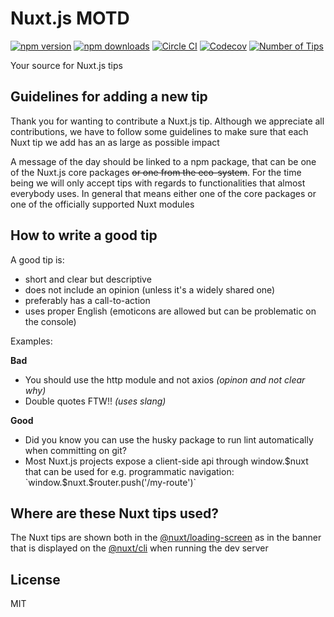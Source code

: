 # Nuxt.js MOTD

[![npm version][npm-version-src]][npm-version-href]
[![npm downloads][npm-downloads-src]][npm-downloads-href]
[![Circle CI][circle-ci-src]][circle-ci-href]
[![Codecov][codecov-src]][codecov-href]
[![Number of Tips][tips-src]][tips-href]

Your source for Nuxt.js tips

## Guidelines for adding a new tip

Thank you for wanting to contribute a Nuxt.js tip. Although we appreciate all contributions, we have to follow some guidelines to make sure that each Nuxt tip we add has an as large as possible impact

A message of the day should be linked to a npm package, that can be one of the Nuxt.js core packages ~~or one from the eco-system~~. For the time being we will only accept tips with regards to functionalities that almost everybody uses. In general that means either one of the core packages or one of the officially supported Nuxt modules

## How to write a good tip

A good tip is:
- short and clear but descriptive
- does not include an opinion (unless it's a widely shared one)
- preferably has a call-to-action
- uses proper English (emoticons are allowed but can be problematic on the console)

Examples:

**Bad**
- You should use the http module and not axios _(opinon and not clear why)_
- Double quotes FTW!! _(uses slang)_

**Good**
- Did you know you can use the husky package to run lint automatically when committing on git?
- Most Nuxt.js projects expose a client-side api through window.$nuxt that can be used for e.g. programmatic navigation: `window.$nuxt.$router.push('/my-route')`


## Where are these Nuxt tips used?

The Nuxt tips are shown both in the [@nuxt/loading-screen](https://github.com/nuxt/loading-screen) as in the banner that is displayed on the [@nuxt/cli](https://github.com/nuxt/nuxt.js/tree/dev/packages/cli) when running the dev server

## License

MIT

<!-- Badges -->
[npm-version-src]: https://img.shields.io/npm/v/@nuxtjs/motd/latest.svg?style=flat-square
[npm-version-href]: https://npmjs.com/package/@nuxtjs/motd

[npm-downloads-src]: https://img.shields.io/npm/dt/@nuxtjs/motd.svg?style=flat-square
[npm-downloads-href]: https://npmjs.com/package/@nuxtjs/motd

[circle-ci-src]: https://img.shields.io/circleci/project/github/@nuxtjs/motd.svg?style=flat-square
[circle-ci-href]: https://circleci.com/gh/@nuxtjs/motd

[codecov-src]: https://img.shields.io/codecov/c/github/@nuxtjs/motd.svg?style=flat-square
[codecov-href]: https://codecov.io/gh/@nuxtjs/motd

[tips-src]: https://img.shields.io/badge/tips%20count-1-blue
[tips-href]: https://github.com/@nuxtjs/motd
